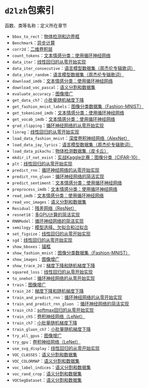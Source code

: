 # `d2lzh`包索引


函数、类等名称：定义所在章节

* `bbox_to_rect`：[物体检测和边界框](../chapter_computer-vision/bounding-box.md)
* `Benchmark`：[异步计算](../chapter_computational-performance/async-computation.md)
* `corr2d`：[二维卷积层](../chapter_convolutional-neural-networks/conv-layer.md)
* `count_tokens`：[文本情感分类：使用循环神经网络](../chapter_natural-language-processing/sentiment-analysis-rnn.md)
* `data_iter`：[线性回归的从零开始实现](../chapter_deep-learning-basics/linear-regression-scratch.md)
* `data_iter_consecutive`：[语言模型数据集（周杰伦专辑歌词）](../chapter_recurrent-neural-networks/lang-model-dataset.md)
* `data_iter_random`：[语言模型数据集（周杰伦专辑歌词）](../chapter_recurrent-neural-networks/lang-model-dataset.md)
* `download_imdb`：[文本情感分类：使用循环神经网络](../chapter_natural-language-processing/sentiment-analysis-rnn.md)
* `download_voc_pascal`：[语义分割和数据集](../chapter_computer-vision/semantic-segmentation-and-dataset.md)
* `evaluate_accuracy`：[图像增广](../chapter_computer-vision/image-augmentation.md)
* `get_data_ch7`：[小批量随机梯度下降](../chapter_optimization/minibatch-sgd.md)
* `get_fashion_mnist_labels`：[图像分类数据集（Fashion-MNIST）](../chapter_deep-learning-basics/fashion-mnist.md)
* `get_tokenized_imdb`：[文本情感分类：使用循环神经网络](../chapter_natural-language-processing/sentiment-analysis-rnn.md)
* `get_vocab_imdb`：[文本情感分类：使用循环神经网络](../chapter_natural-language-processing/sentiment-analysis-rnn.md)
* `grad_clipping`：[循环神经网络的从零开始实现](../chapter_recurrent-neural-networks/rnn-scratch.md)
* `linreg`：[线性回归的从零开始实现](../chapter_deep-learning-basics/linear-regression-scratch.md)
* `load_data_fashion_mnist`：[深度卷积神经网络（AlexNet）](../chapter_convolutional-neural-networks/alexnet.md)
* `load_data_jay_lyrics`：[语言模型数据集（周杰伦专辑歌词）](../chapter_recurrent-neural-networks/lang-model-dataset.md)
* `load_data_pikachu`：[物体检测数据集（皮卡丘）](../chapter_computer-vision/object-detection-dataset.md)
* `mkdir_if_not_exist`：[实战Kaggle比赛：图像分类（CIFAR-10）](../chapter_computer-vision/kaggle-gluon-cifar10.md)
* `plt`：[线性回归的从零开始实现](../chapter_deep-learning-basics/linear-regression-scratch.md)
* `predict_rnn`：[循环神经网络的从零开始实现](../chapter_recurrent-neural-networks/rnn-scratch.md)
* `predict_rnn_gluon`：[循环神经网络的简洁实现](../chapter_recurrent-neural-networks/rnn-gluon.md)
* `predict_sentiment`：[文本情感分类：使用循环神经网络](../chapter_natural-language-processing/sentiment-analysis-rnn.md)
* `preprocess_imdb`：[文本情感分类：使用循环神经网络](../chapter_natural-language-processing/sentiment-analysis-rnn.md)
* `read_imdb`：[文本情感分类：使用循环神经网络](../chapter_natural-language-processing/sentiment-analysis-rnn.md)
* `read_voc_images`：[语义分割和数据集](../chapter_computer-vision/semantic-segmentation-and-dataset.md)
* `Residual`：[残差网络（ResNet）](../chapter_convolutional-neural-networks/resnet.md)
* `resnet18`：[多GPU计算的简洁实现](../chapter_computational-performance/multiple-gpus-gluon.md)
* `RNNModel`：[循环神经网络的简洁实现](../chapter_recurrent-neural-networks/rnn-gluon.md)
* `semilogy`：[模型选择、欠拟合和过拟合](../chapter_deep-learning-basics/underfit-overfit.md)
* `set_figsize`：[线性回归的从零开始实现](../chapter_deep-learning-basics/linear-regression-scratch.md)
* `sgd`：[线性回归的从零开始实现](../chapter_deep-learning-basics/linear-regression-scratch.md)
* `show_bboxes`：[锚框](../chapter_computer-vision/anchor.md)
* `show_fashion_mnist`：[图像分类数据集（Fashion-MNIST）](../chapter_deep-learning-basics/fashion-mnist.md)
* `show_images`：[图像增广](../chapter_computer-vision/image-augmentation.md)
* `show_trace_2d`：[梯度下降和随机梯度下降](../chapter_optimization/gd-sgd.md)
* `squared_loss`：[线性回归的从零开始实现](../chapter_deep-learning-basics/linear-regression-scratch.md)
* `to_onehot`：[循环神经网络的从零开始实现](../chapter_recurrent-neural-networks/rnn-scratch.md)
* `train`：[图像增广](../chapter_computer-vision/image-augmentation.md)
* `train_2d`：[梯度下降和随机梯度下降](../chapter_optimization/gd-sgd.md)
* `train_and_predict_rnn`：[循环神经网络的从零开始实现](../chapter_recurrent-neural-networks/rnn-scratch.md)
* `train_and_predict_rnn_gluon `：[循环神经网络的简洁实现](../chapter_recurrent-neural-networks/rnn-gluon.md)
* `train_ch3`：[softmax回归的从零开始实现](../chapter_deep-learning-basics/softmax-regression-scratch.md)
* `train_ch5`：[卷积神经网络（LeNet）](../chapter_convolutional-neural-networks/lenet.md)
* `train_ch7`：[小批量随机梯度下降](../chapter_optimization/minibatch-sgd.md)
* `train_gluon_ch7`：[小批量随机梯度下降](../chapter_optimization/minibatch-sgd.md)
* `try_all_gpus`：[图像增广](../chapter_computer-vision/image-augmentation.md)
* `try_gpu`：[卷积神经网络（LeNet）](../chapter_convolutional-neural-networks/lenet.md)
* `use_svg_display`：[线性回归的从零开始实现](../chapter_deep-learning-basics/linear-regression-scratch.md)
* `VOC_CLASSES`：[语义分割和数据集](../chapter_computer-vision/semantic-segmentation-and-dataset.md)
* `VOC_COLORMAP`：[语义分割和数据集](../chapter_computer-vision/semantic-segmentation-and-dataset.md)
* `voc_label_indices`：[语义分割和数据集](../chapter_computer-vision/semantic-segmentation-and-dataset.md)
* `voc_rand_crop`：[语义分割和数据集](../chapter_computer-vision/semantic-segmentation-and-dataset.md)
* `VOCSegDataset`：[语义分割和数据集](../chapter_computer-vision/semantic-segmentation-and-dataset.md)
